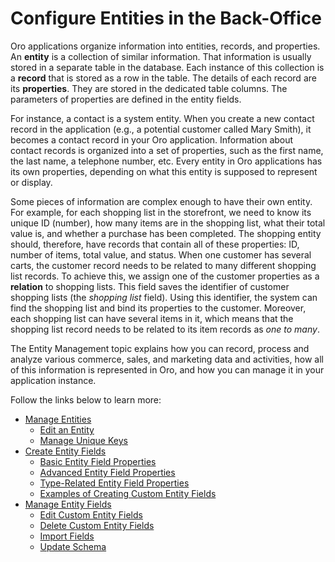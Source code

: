 <a id="entities-management"></a>

<a id="admin-guide-entity-interface"></a>

<a id="doc-entities"></a>

# Configure Entities in the Back-Office

Oro applications organize information into entities, records, and properties. An **entity** is a collection of similar information. That information is usually stored in a separate table in the database. Each instance of this collection is a **record** that is stored as a row in the table. The details of each record are its **properties**. They are stored in the dedicated table columns. The parameters of properties are defined in the entity fields.

For instance, a contact is a system entity. When you create a new contact record in the application (e.g., a potential customer called Mary Smith), it becomes a contact record in your Oro application. Information about contact records is organized into a set of properties, such as the first name, the last name, a telephone number, etc. Every entity in Oro applications has its own properties, depending on what this entity is supposed to represent or display.

Some pieces of information are complex enough to have their own entity. For example, for each shopping list in the storefront, we need to know its unique ID (number), how many items are in the shopping list, what their total value is, and whether a purchase has been completed. The shopping entity should, therefore,  have records that contain all of these properties: ID, number of items, total value, and status. When one customer has several carts, the customer record needs to be related to many different shopping list records. To achieve this, we assign one of the customer properties as a **relation** to shopping lists. This field saves the identifier of customer shopping lists (the *shopping list* field). Using this identifier, the system can find the shopping list and bind its properties to the customer. Moreover, each shopping list can have several items in it, which means that the shopping list record needs to be related to its item records as *one to many*.

The Entity Management topic explains how you can record, process and analyze various commerce, sales, and marketing data and activities, how all of this information is represented in Oro, and how you can manage it in your application instance.

Follow the links below to learn more:

* [Manage Entities](manage-entities.md)
  * [Edit an Entity](manage-entities.md#edit-an-entity)
  * [Manage Unique Keys](manage-entities.md#manage-unique-keys)
* [Create Entity Fields](entity-fields/index.md)
  * [Basic Entity Field Properties](entity-fields/entity-fields-basic-properties.md)
  * [Advanced Entity Field Properties](entity-fields/entity-fields-advanced-properties.md)
  * [Type-Related Entity Field Properties](entity-fields/entity-field-type-related-properties.md)
  * [Examples of Creating Custom Entity Fields](entity-fields/create-entity-field-example.md)
* [Manage Entity Fields](manage-entity-fields.md)
  * [Edit Custom Entity Fields](manage-entity-fields.md#edit-custom-entity-fields)
  * [Delete Custom Entity Fields](manage-entity-fields.md#delete-custom-entity-fields)
  * [Import Fields](manage-entity-fields.md#import-fields)
  * [Update Schema](manage-entity-fields.md#update-schema)
